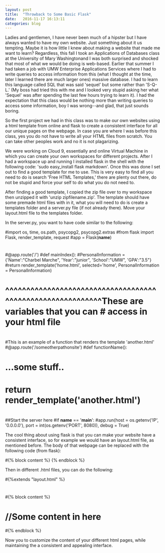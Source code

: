 ```yaml
---
layout: post
title:  "Throwback to Some Basic Flask"
date:   2016-11-17 16:13:11
categories: blog
---
```


Ladies and gentlemen, I have never been much of a hipster but I have always wanted to have my own website. Just something about it us tempting. Maybe it is how little I knew about making a website that made me want to learn? Regardless, this fall I took an Applications of Databases class at the University of Mary Washingtonand I was both surprised and shocked that most of what we would be doing is web-based. Earlier that summer I had taken a job with UMW Enterprise Applications Services where I had to write queries to access information from this (what I thought at the time, later I learned there are much larger ones) massive database. I had to learn this language called SQL that was said 'sequel' but some rather than 'S-Q-L.' (My boss had tried this with me and I looked very stupid asking her what 'Sequel' was after spending the last few hours trying to learn it). I had the expectation that this class would be nothing more than writing queries to access some information, boy I was wrong--and glad, that just sounds boring. 

So the first project we had in this class was to make our own websites using a html template from online and flask to create a consistent interface for all our unique pages on the webpage. In case you are where I was before this class, yes you do not have to write all your HTML files from scratch. You can take other peoples work and no it is not plagarizing. 

We were working on Cloud 9, essentially and online Virtual Machine in which you can create your own workspaces for different projects. After I had a workspace up and running I installed flask in the shell with the following code:  'sudo easy_install flask markdown'. Once this was done I set out to find a good template for me to use. This is very easy to find all you need to do is search 'Free HTML Templates,' there are plenty out there, do not be stupid and force your self to do what you do not need to.

After finding a good template, I copied the zip file over to my workspace then unzipped it with 'unzip zipfilename.zip'. The template should have some premade html files with in it, what you will need to do is create a templates folder and a server.py file (if not already there). Move your layout.html file to the templates folder.

In the server.py, you want to have code similar to the following:

#import os, time, os.path, psycopg2, psycopg2.extras
#from flask import Flask, render_template, request
#app = Flask(__name__)
#
#@app.route('/')
#def mainIndex(): 
#PersonalInformation = {'Name':"Charbel Marche", 'Year':"junior", 'School':"UMW", 'GPA':"3.5"}
#return render_template('home.html',  selected='home', PersonalInformation = PersonalInformation)
#                                     ^^^^^^^^^^^^^^^^^^^^^^^^^^^^^^^^^^^^^^^^^^^^^^^^^^^^^^^^^^^These are variables that you can     #                                     access in your html file 
#
#This is an example of a function that renders the template 'another.html'
#@app.route('/someotherpathonsite')
#def functionName():
#    ...some stuff..
#    return render_template('another.html')
#    
#    
##Start the server here
#if __name__ == '__main__':
#app.run(host = os.getenv('IP', '0.0.0.0'), port = int(os.getenv('PORT', 8080)), debug = True)

The cool thing about using flask is that you can make your website have a consistent interface, so for example we would have an layout.html file, as mentioned before. The body of that webpage can be replaced with the following code (from flask):

#\{\% block content \%\} \{\% endblock \%\}

Then in different .html files, you can do the following:

#\{\%extends "layout.html" \%\}
#
#\{\% block content \%\}
# //Some content in here
#\{\% endblock \%\}

Now you to customize the content of your different html pages, while maintaining the a consistent and appealing interface.